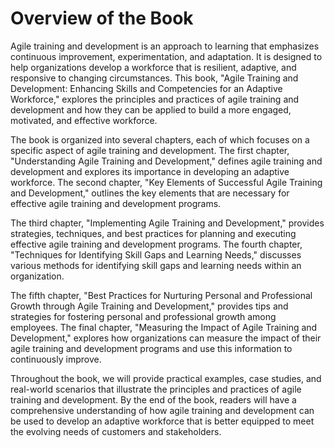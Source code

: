 Overview of the Book
==================================

Agile training and development is an approach to learning that emphasizes continuous improvement, experimentation, and adaptation. It is designed to help organizations develop a workforce that is resilient, adaptive, and responsive to changing circumstances. This book, "Agile Training and Development: Enhancing Skills and Competencies for an Adaptive Workforce," explores the principles and practices of agile training and development and how they can be applied to build a more engaged, motivated, and effective workforce.

The book is organized into several chapters, each of which focuses on a specific aspect of agile training and development. The first chapter, "Understanding Agile Training and Development," defines agile training and development and explores its importance in developing an adaptive workforce. The second chapter, "Key Elements of Successful Agile Training and Development," outlines the key elements that are necessary for effective agile training and development programs.

The third chapter, "Implementing Agile Training and Development," provides strategies, techniques, and best practices for planning and executing effective agile training and development programs. The fourth chapter, "Techniques for Identifying Skill Gaps and Learning Needs," discusses various methods for identifying skill gaps and learning needs within an organization.

The fifth chapter, "Best Practices for Nurturing Personal and Professional Growth through Agile Training and Development," provides tips and strategies for fostering personal and professional growth among employees. The final chapter, "Measuring the Impact of Agile Training and Development," explores how organizations can measure the impact of their agile training and development programs and use this information to continuously improve.

Throughout the book, we will provide practical examples, case studies, and real-world scenarios that illustrate the principles and practices of agile training and development. By the end of the book, readers will have a comprehensive understanding of how agile training and development can be used to develop an adaptive workforce that is better equipped to meet the evolving needs of customers and stakeholders.

